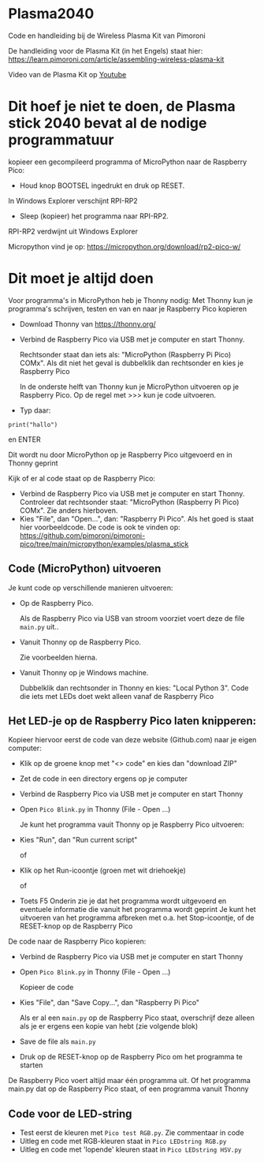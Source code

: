 # Plasma2040
Code en handleiding bij de Wireless Plasma Kit van Pimoroni

De handleiding voor de Plasma Kit (in het Engels) staat hier: https://learn.pimoroni.com/article/assembling-wireless-plasma-kit

Video van de Plasma Kit op [Youtube](https://www.youtube.com/watch?v=yUCs5QcAQtA)

# Dit hoef je niet te doen, de Plasma stick 2040 bevat al de nodige programmatuur

kopieer een gecompileerd programma of MicroPython naar de Raspberry Pico:
* Houd knop BOOTSEL ingedrukt en druk op RESET.

In Windows Explorer verschijnt RPI-RP2

* Sleep (kopieer) het programma naar RPI-RP2.

RPI-RP2 verdwijnt uit Windows Explorer

Micropython vind je op: https://micropython.org/download/rp2-pico-w/

# Dit moet je altijd doen

Voor programma's in MicroPython heb je Thonny nodig:
Met Thonny kun je programma's schrijven, testen en van en naar je Raspberry Pico kopieren
* Download Thonny van https://thonny.org/
* Verbind de Raspberry Pico via USB met je computer en start Thonny.

     Rechtsonder staat dan iets als: "MicroPython (Raspberry Pi Pico) COMx". Als dit niet het geval is dubbelklik dan rechtsonder en kies je Raspberry Pico

     In de onderste helft van Thonny kun je MicroPython uitvoeren op je Raspberry Pico. Op de regel met >>> kun je code uitvoeren.
* Typ daar:
~~~
print("hallo")
~~~
en ENTER

Dit wordt nu door MicroPython op je Raspberry Pico uitgevoerd en in Thonny geprint

Kijk of er al code staat op de Raspberry Pico:
* Verbind de Raspberry Pico via USB met je computer en start Thonny.
     Controleer dat rechtsonder staat: "MicroPython (Raspberry Pi Pico) COMx". Zie anders hierboven.
* Kies "File", dan "Open...", dan: "Raspberry Pi Pico".
     Als het goed is staat hier voorbeeldcode.
     De code is ook te vinden op: https://github.com/pimoroni/pimoroni-pico/tree/main/micropython/examples/plasma_stick 

## Code (MicroPython) uitvoeren

Je kunt code op verschillende manieren uitvoeren:
* Op de Raspberry Pico.

     Als de Raspberry Pico via USB van stroom voorziet voert deze de file `main.py` uit..
* Vanuit Thonny op de Raspberry Pico.

     Zie voorbeelden hierna.
* Vanuit Thonny op je Windows machine.

     Dubbelklik dan rechtsonder in Thonny en kies: "Local Python 3".
     Code die iets met LEDs doet wekt alleen vanaf de Raspberry Pico

## Het LED-je op de Raspberry Pico laten knipperen:

Kopieer hiervoor eerst de code van deze website (Github.com) naar je eigen computer:
* Klik op de groene knop met "<> code" en kies dan "download ZIP"
* Zet de code in een directory ergens op je computer

* Verbind de Raspberry Pico via USB met je computer en start Thonny
* Open `Pico Blink.py` in Thonny (File - Open ...)

     Je kunt het programma vauit Thonny op je Raspberry Pico uitvoeren:
* Kies "Run", dan "Run current script"

     of
* Klik op het Run-icoontje (groen met wit driehoekje)
     
     of
* Toets F5
     Onderin zie je dat het programma wordt uitgevoerd en eventuele informatie die vanuit het programma wordt geprint
     Je kunt het uitvoeren van het programma afbreken met o.a. het Stop-icoontje, of de RESET-knop op de Raspberry Pico

De code naar de Raspberry Pico kopieren:
* Verbind de Raspberry Pico via USB met je computer en start Thonny
* Open `Pico Blink.py` in Thonny (File - Open ...)

     Kopieer de code
* Kies "File", dan "Save Copy...", dan "Raspberry Pi Pico"

     Als er al een `main.py` op de Raspberry Pico staat, overschrijf deze alleen als je er ergens een kopie van hebt (zie volgende blok)
* Save de file als `main.py` 
* Druk op de RESET-knop op de Raspberry Pico om het programma te starten

De Raspberry Pico voert altijd maar één programma uit. Of het programma main.py dat op de Raspberry Pico staat, of een programma vanuit Thonny



## Code voor de LED-string
* Test eerst de kleuren met `Pico test RGB.py`.
     Zie commentaar in code
* Uitleg en code met RGB-kleuren staat in `Pico LEDstring RGB.py`
* Uitleg en code met 'lopende' kleuren staat in `Pico LEDstring HSV.py`

